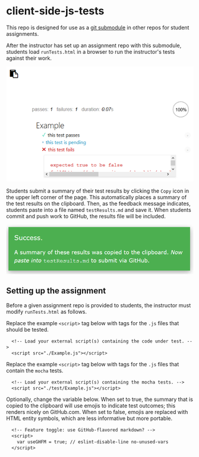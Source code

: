 # client-side-js-tests

This repo is designed for use as a [git submodule](https://git-scm.com/book/en/v2/Git-Tools-Submodules) in other repos for student assignments.

After the instructor has set up an assignment repo with this submodule, students load `runTests.html` in a browser to run the instructor's tests against their work.

![Test results](./runTests.png)

Students submit a summary of their test results by clicking the `Copy` icon in the upper left corner of the page. This automatically places a summary of the test results on the clipboard. Then, as the feedback message indicates, students paste into a file named `testResults.md` and save it. When students commit and push work to GitHub, the results file will be included.

![Autocopy success message](./autoCopy.png)

## Setting up the assignment

Before a given assignment repo is provided to students, the instructor must modify `runTests.html` as follows.

Replace the example `<script>` tag below with tags for the `.js` files that should be tested.
```
  <!-- Load your external script(s) containing the code under test. -->
  <script src="./Example.js"></script>
```
Replace the example `<script>` tag below with tags for the `.js` files that contain the `mocha` tests.
```
  <!-- Load your external script(s) containing the mocha tests. -->
  <script src="./test/Example.js"></script>
```
Optionally, change the variable below. When set to true, the summary that is copied to the clipboard will use emojis to indicate test outcomes; this renders nicely on GitHub.com. When set to false, emojis are replaced with HTML entity symbols, which are less informative but more portable.
```
  <!-- Feature toggle: use GitHub-flavored markdown? -->
  <script>
    var useGHFM = true; // eslint-disable-line no-unused-vars 
  </script>
  ```
